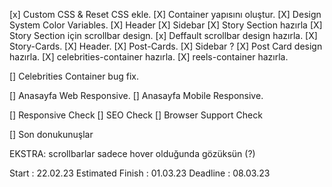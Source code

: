 [x] Custom CSS & Reset CSS ekle.
[X] Container yapısını oluştur.
[X] Design System Color Variables.
[X] Header
[X] Sidebar
[X] Story Section hazırla
[X] Story Section için scrollbar design.
[x] Deffault scrollbar design hazırla.
[X] Story-Cards.
[X] Header.
[X] Post-Cards.
[X] Sidebar ?
[X] Post Card design hazırla.
[X] celebrities-container hazırla.
[X] reels-container hazırla.

[] Celebrities Container bug fix.

[] Anasayfa Web Responsive.
[] Anasayfa Mobile Responsive.


[] Responsive Check
[] SEO Check
[] Browser Support Check

[] Son donukunuşlar

EKSTRA:
scrollbarlar sadece hover olduğunda gözüksün (?)




Start : 22.02.23
Estimated Finish : 01.03.23
Deadline : 08.03.23